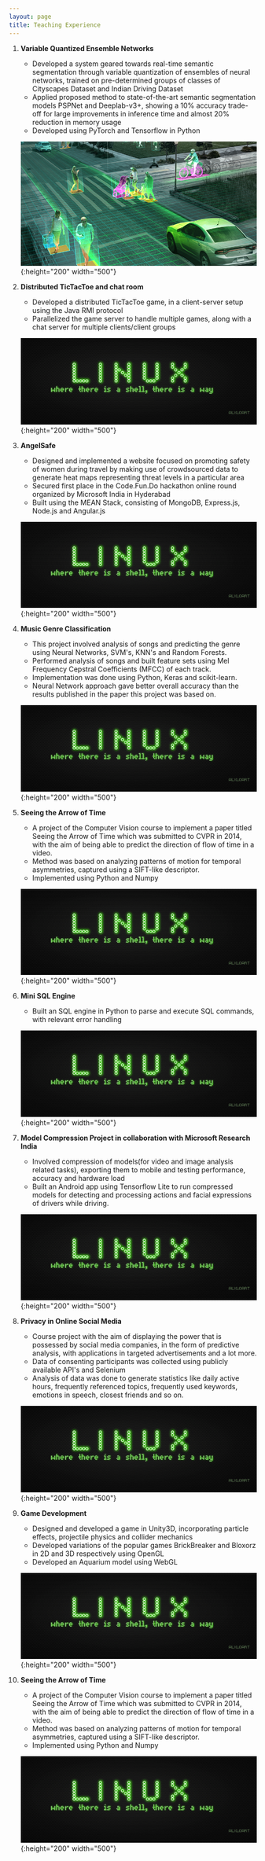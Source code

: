 ```yaml
---
layout: page
title: Teaching Experience
---
```


1. **Variable Quantized Ensemble Networks**
	
	* Developed a system geared towards real-time semantic segmentation through variable quantization of ensembles of neural networks, trained on pre-determined groups of classes of Cityscapes Dataset and Indian Driving Dataset
	* Applied proposed method to state-of-the-art semantic segmentation models PSPNet and Deeplab-v3+, showing a 10% accuracy trade-off for large improvements in inference time and almost 20% reduction in memory usage
	* Developed using PyTorch and Tensorflow in Python
	
	![CV](./assets/img/CV.jpg){:height="200" width="500"}
	<!-- <img src="./assets/img/CV.jpg" alt="Computer Vision" width="500" height="200"/> -->
	
2. **Distributed TicTacToe and chat room**
	
	* Developed a distributed TicTacToe game, in a client-server setup using the Java RMI protocol
	* Parallelized the game server to handle multiple games, along with a chat server for multiple clients/client groups

	![IT](./assets/img/it.png){:height="200" width="500"}

3. **AngelSafe**
	
	* Designed and implemented a website focused on promoting safety of women during travel by making use of crowdsourced data to generate heat maps representing threat levels in a particular area
	* Secured first place in the Code.Fun.Do hackathon online round organized by Microsoft India in Hyderabad
	* Built using the MEAN Stack, consisting of MongoDB, Express.js, Node.js and Angular.js

	![IT](./assets/img/it.png){:height="200" width="500"}

4. **Music Genre Classification**
	
	* This project involved analysis of songs and predicting the genre using Neural Networks, SVM's, KNN's and Random Forests.
	* Performed analysis of songs and built feature sets using Mel Frequency Cepstral Coefficients (MFCC) of each track.
	* Implementation was done using Python, Keras and scikit-learn.
	* Neural Network approach gave better overall accuracy than the results published in the paper this project was based on.

	![IT](./assets/img/it.png){:height="200" width="500"}

5. **Seeing the Arrow of Time**
	
	* A project of the Computer Vision course to implement a paper titled Seeing the Arrow of Time which was submitted to CVPR in 2014, with the aim of being able to predict the direction of flow of time in a video.
	* Method was based on analyzing patterns of motion for temporal asymmetries, captured using a SIFT-like descriptor.
	* Implemented using Python and Numpy

	![IT](./assets/img/it.png){:height="200" width="500"}

6. **Mini SQL Engine**
	
	* Built an SQL engine in Python to parse and execute SQL commands, with relevant error handling

	![IT](./assets/img/it.png){:height="200" width="500"}

7. **Model Compression Project in collaboration with Microsoft Research India**
	
	* Involved compression of models(for video and image analysis related tasks), exporting them to mobile and testing performance, accuracy and hardware load
	* Built an Android app using Tensorflow Lite to run compressed models for detecting and processing actions and facial expressions of drivers while driving.

	![IT](./assets/img/it.png){:height="200" width="500"}

8. **Privacy in Online Social Media**
	
	* Course project with the aim of displaying the power that is possessed by social media companies, in the form of predictive analysis, with applications in targeted advertisements and a lot more.
	* Data of consenting participants was collected using publicly available API's and Selenium
	* Analysis of data was done to generate statistics like daily active hours, frequently referenced topics, frequently used keywords, emotions in speech, closest friends and so on.

	![IT](./assets/img/it.png){:height="200" width="500"}

9. **Game Development**
	
	* Designed and developed a game in Unity3D, incorporating particle effects, projectile physics and collider mechanics
	* Developed variations of the popular games BrickBreaker and Bloxorz in 2D and 3D respectively using OpenGL
	* Developed an Aquarium model using WebGL

	![IT](./assets/img/it.png){:height="200" width="500"}

10. **Seeing the Arrow of Time**
	
	* A project of the Computer Vision course to implement a paper titled Seeing the Arrow of Time which was submitted to CVPR in 2014, with the aim of being able to predict the direction of flow of time in a video.
	* Method was based on analyzing patterns of motion for temporal asymmetries, captured using a SIFT-like descriptor.
	* Implemented using Python and Numpy

	![IT](./assets/img/it.png){:height="200" width="500"}
